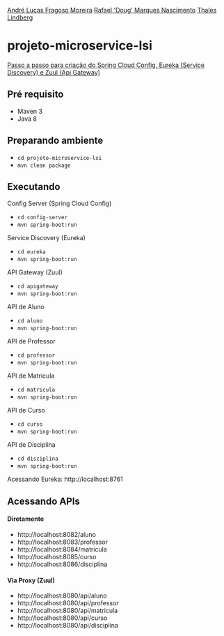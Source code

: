 [André Lucas Fragoso Moreira](https://github.com/lucasfragoso7)
[Rafael 'Doug' Marques Nascimento](https://github.com/rafaeldoug)
[Thales Lindberg](https://github.com/thaleslindberg)
# projeto-microservice-lsi
[Passo a passo para criação do Spring Cloud Config, Eureka (Service Discovery) e Zuul (Api Gateway)](http://www.daniel-abella.com/unifacisa/arquitetura/material/aula06.pdf)

## Pré requisito
- Maven 3
- Java 8

## Preparando ambiente

- ```cd projeto-microservice-lsi```
- ```mvn clean package```

## Executando

Config Server (Spring Cloud Config)
- ```cd config-server```
- ```mvn spring-boot:run``` 

Service Discovery (Eureka)
- ```cd eureka```
- ```mvn spring-boot:run```

API Gateway (Zuul)
- ```cd apigateway```
- ```mvn spring-boot:run```

API de Aluno
- ```cd aluno```
- ```mvn spring-boot:run```

API de Professor
- ```cd professor```
- ```mvn spring-boot:run```

API de Matricula
- ```cd matricula```
- ```mvn spring-boot:run```

API de Curso
- ```cd curso```
- ```mvn spring-boot:run```

API de Disciplina
- ```cd disciplina```
- ```mvn spring-boot:run```


Acessando Eureka: http://localhost:8761

## Acessando APIs

#### Diretamente
- http://localhost:8082/aluno
- http://localhost:8083/professor
- http://localhost:8084/matricula
- http://localhost:8085/curso
- http://localhost:8086/disciplina

#### Via Proxy (Zuul)
- http://localhost:8080/api/aluno
- http://localhost:8080/api/professor
- http://localhost:8080/api/matricula
- http://localhost:8080/api/curso
- http://localhost:8080/api/disciplina

